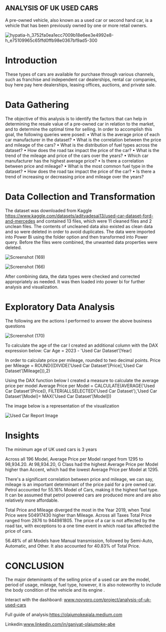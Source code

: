 ## ANALYSIS OF UK USED CARS

A pre-owned vehicle, also known as a used car or second hand car, is a vehicle that has been previously owned by one or more retail owners. 

![hypatia-h_3752fa0ea1ecc7009b18e6ee3e4992e8-h_e75109965c65ffd0ffb98e0367bf9ad5-300](https://github.com/olajumokeabe/Analysis-Of-UK-Used-Cars/assets/125363157/aa143a56-96dc-4032-bbdd-60b2ef960e6a)

# Introduction

These types of cars are available for purchase through various channels, such as franchise and independent car dealerships, rental car companies, buy here pay here dealerships, leasing offices, auctions, and private sale.


# Data Gathering

The objective of this analysis is to identify the factors that can help in determining the resale value of a pre-owned car in relation to the market, and to determine the optimal time for selling. In order to accomplish this goal, the following queries were posed:
•	What is the average price of each car manufacturer in the dataset?
•	What is the correlation between the price and mileage of the cars?
•	What is the distribution of fuel types across the dataset?
•	How does the road tax impact the price of the car?
•	What is the trend of the mileage and price of the cars over the years?
•	Which car manufacturer has the highest average price?
•	Is there a correlation between price and mileage?
•	What is the most common fuel type in the dataset?
•	How does the road tax impact the price of the car?
•	Is there a trend of increasing or decreasing price and mileage over the years?

# Data Collection and Transformation

The dataset was downloaded from Kaggle https://www.kaggle.com/datasets/adityadesai13/used-car-dataset-ford-and-mercedes and contained 13 files, which were 11 cleaned files and 2 unclean files.
The contents of uncleaned data also existed as clean data and so were deleted in order to avoid duplicates. The data were imported into Power Bi using the folder option and then transformed into Power query. Before the files were combined, the unwanted data properties were deleted.


![Screenshot (169)](https://github.com/olajumokeabe/Analysis-Of-UK-Used-Cars/assets/125363157/f2e4ca08-161b-416f-b999-c7601fdec7f2)

![Screenshot (166)](https://github.com/olajumokeabe/Analysis-Of-UK-Used-Cars/assets/125363157/bb73744d-9663-4956-a918-2b3d313a8638)


After combining data, the data types were checked and corrected appropriately as needed. It was then loaded into power bi for further analysis and visualization.

# Exploratory Data Analysis

The following are the actions I performed to answer the above business questions

![Screenshot (170)](https://github.com/olajumokeabe/Analysis-Of-UK-Used-Cars/assets/125363157/928fe90e-45e4-4792-8a8d-58a514dfc72f)

To calculate the age of the car I created an additional column with the DAX expression below:
Car Age = 2023 - 'Used Car Dataset'[Year]

In order to calculate price per mileage, rounded to two decimal points.
Price per Mileage = ROUND((DIVIDE('Used Car Dataset'[Price],'Used Car Dataset'[Mileage])),2)

Using the DAX function below I created a measure to calculate the average price per model 
Average Price per Model = CALCULATE(AVERAGE('Used Car Dataset'[Price]), 
                     FILTER(ALLSELECTED('Used Car Dataset'),'Used Car Dataset'[Model]=
                     MAX('Used Car Dataset'[Model]))
 
The image below is a representation of the visualization

 ![Used Car Report Image](https://github.com/olajumokeabe/Analysis-Of-UK-Used-Cars/assets/125363157/09ac71a4-2ecb-430b-a1e3-94ec3930a491)

 
  # Insights

The minimum age of UK used cars is 3 years

Across all 196 Model, Average Price per Model ranged from 1295 to 98,934.20. At 98,934.20, G Class had the highest Average Price per Model higher than Accent, which had the lowest Average Price per Model at 1295.

There's a significant correlation between price and mileage, we can say, mileage is an important determinant of the price paid for a pre owned car.
Petrol accounted for 55.16% Model of Cars, making it the highest fuel type. It can be assumed that petrol powered cars are produced more and are also relatively more affordable.

Total Price and Mileage diverged the most in the Year 2019, when Total Price were 504917430 higher than Mileage.
Across all Taxes Total Price ranged from 2876 to 944981805. The price of a car is not affected by the road tax, with exceptions to a one time event in which road tax affected the price of cars.

56.48% of all Models have Manual transmission, followed by Semi-Auto, Automatic, and Other. It also accounted for 40.83% of Total Price.

 # CONCLUSION
The major deteminants of the selling price of a used car are the model, period of usage, mileage, fuel type, however, it is also noteworthy to include the body condition of the vehicle and its engine .


Interact with the dashboard: www.novypro.com/project/analysis-of-uk-used-cars

Full guide of analysis:https://olajumokeajala.medium.com

Linkedin:www.linkedin.com/in/ganiyat-olajumoke-abe













